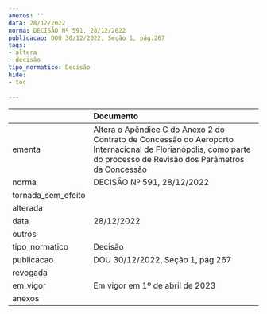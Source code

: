 ```yaml
---
anexos: ''
data: 28/12/2022
norma: DECISÃO Nº 591, 28/12/2022
publicacao: DOU 30/12/2022, Seção 1, pág.267
tags:
- altera
- decisão
tipo_normatico: Decisão
hide: 
- toc 
 
---
```


|                    | Documento                                                                                                                                                          |
|:-------------------|:-------------------------------------------------------------------------------------------------------------------------------------------------------------------|
| ementa             | Altera o Apêndice C do Anexo 2 do Contrato de Concessão do Aeroporto Internacional de Florianópolis, como parte do processo de Revisão dos Parâmetros da Concessão |
| norma              | DECISÃO Nº 591, 28/12/2022                                                                                                                                         |
| tornada_sem_efeito |                                                                                                                                                                    |
| alterada           |                                                                                                                                                                    |
| data               | 28/12/2022                                                                                                                                                         |
| outros             |                                                                                                                                                                    |
| tipo_normatico     | Decisão                                                                                                                                                            |
| publicacao         | DOU 30/12/2022, Seção 1, pág.267                                                                                                                                   |
| revogada           |                                                                                                                                                                    |
| em_vigor           | Em vigor em 1º de abril de 2023                                                                                                                                    |
| anexos             |                                                                                                                                                                    |